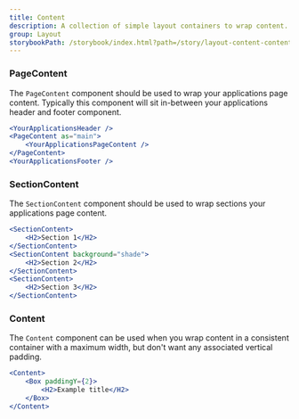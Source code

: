 ```yaml
---
title: Content
description: A collection of simple layout containers to wrap content.
group: Layout
storybookPath: /storybook/index.html?path=/story/layout-content-content--basic
---
```


### PageContent

The `PageContent` component should be used to wrap your applications page content. Typically this component will sit in-between your applications header and footer component.

```jsx
<YourApplicationsHeader />
<PageContent as="main">
	<YourApplicationsPageContent />
</PageContent>
<YourApplicationsFooter />
```

### SectionContent

The `SectionContent` component should be used to wrap sections your applications page content.

```jsx
<SectionContent>
	<H2>Section 1</H2>
</SectionContent>
<SectionContent background="shade">
	<H2>Section 2</H2>
</SectionContent>
<SectionContent>
	<H2>Section 3</H2>
</SectionContent>
```

### Content

The `Content` component can be used when you wrap content in a consistent container with a maximum width, but don't want any associated vertical padding.

```jsx
<Content>
	<Box paddingY={2}>
		<H2>Example title</H2>
	</Box>
</Content>
```
